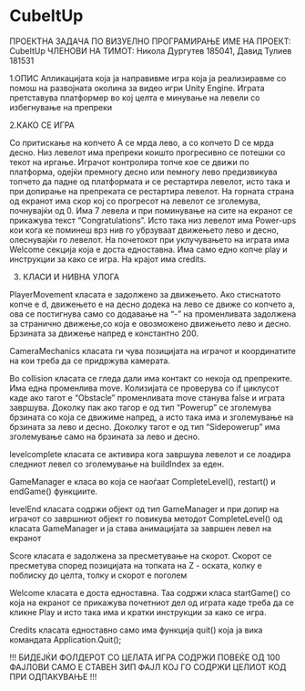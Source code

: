 # CubeItUp

ПРОЕКТНА ЗАДАЧА ПО ВИЗУЕЛНО ПРОГРАМИРАЊЕ 
ИМЕ НА ПРОЕКТ: CubeItUp
ЧЛЕНОВИ НА ТИМОТ: Никола Дургутев 185041, Давид Тулиев 181531

1.ОПИС
Апликацијата која ја направивме игра која ја реализиравме  со помош на развојната околина за видео игри Unity Engine. 
Играта претставува платформер во кој целта е минување на левели со избегнување на препреки

2.КАКО СЕ ИГРА

Со притискање на копчето А се мрда лево, а со копчето D се мрда десно. Низ левелот има препреки коишто прогресивно се потешки со текот на иргање. 
Играчот контролира топче кое се движи по платформа, одејќи премногу десно или пемногу лево предизвикува топчето да падне од платформата и се рестартира левелот,
исто така и при допирање на препреката се рестартира левелот. На горната страна од екранот има скор кој со прогресот на левелот се зголемува, почнувајќи од 0.
Има 7 левела и при поминување на сите на екранот се прикажува текст “Congratulations”.
Исто така низ левелот има Power-ups кои кога ке поминеш врз нив го убрзуваат движењето лево и десно, олеснувајќи го левелот.
На почетокот при уклучувањето на играта има Welcome секција која е доста едноставна. Има само едно копче play и инструкции за како се игра. На крајот има credits.

3. КЛАСИ И НИВНА УЛОГА

PlayerMovement класата е задолжено за движењето. Ако стиснатото копче е d, движењето е на десно додека на лево се движе со копчето а,
ова се постигнува само со додавање на  “-” на променливата задолжена за странично движење,со која е овозможено движењето лево и десно.
Брзината за движење напред е константно 200.

CameraMechanics класата ги чува позицијата на играчот и координатите на кои треба да се придржува камерата.

Во collision  класата се гледа дали има контакт со некоја од препреките. Има една променлива move. Колизијата се проверува со if циклусот каде ако тагот 
е “Obstacle” променливата move станува false и играта завршува. Доколку пак ако тагор е од тип “Powerup” се зголемува брзината со која се движиме напред, 
а исто така има и зголемување на брзината за лево и десно.
Доколку тагот е од тип “Sidepowerup” има зголемување само на брзината за лево и десно.

levelcomplete класата се активира кога завршува левелот и се лоадира следниот левел со зголемување на buildIndex  за еден.

GameManager e класа во која се наоѓаат CompleteLevel(), restart() и endGame() функциите.

levelEnd класата содржи објект од тип GameManager и при допир на играчот со завршниот објект го повикува методот CompleteLevel() од класата GameManager и ја
става анимацијата за завршен левел на екранот 

Score класата е задолжена за пресметување на скорот. Скорот се пресметува според позицијата на топката на Z - оската, колку е поблиску до целта, толку и скорот е поголем

Welcome класата е доста едноставна. Таа содржи класа startGame() со која на екранот се прикажува почетниот дел од играта каде треба да се кликне Play и исто така има и
кратки инструкции за како се игра.

Credits класата едноставно само има функција quit() која ја вика командата Application.Quit();


!!!  БИДЕЈЌИ ФОЛДЕРОТ СО ЦЕЛАТА ИГРА СОДРЖИ ПОВЕЌЕ ОД 100 ФАЈЛОВИ САМО Е СТАВЕН ЗИП ФАЈЛ КОЈ ГО СОДРЖИ ЦЕЛИОТ КОД ПРИ ОДПАКУВАЊЕ !!!



